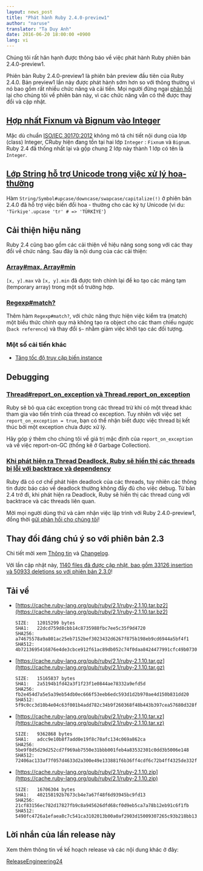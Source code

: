 ```yaml
---
layout: news_post
title: "Phát hành Ruby 2.4.0-preview1"
author: "naruse"
translator: "Tạ Duy Anh"
date: 2016-06-20 18:00:00 +0900
lang: vi
---
```


Chúng tôi rất hân hạnh được thông báo về việc phát hành Ruby phiên bản
2.4.0-preview1.

Phiên bản Ruby 2.4.0-preview1 là phiên bản preview đầu tiên của Ruby 2.4.0.
Bản preview1 lần này được phát hành sớm hơn so với thông thường vì nó bao gồm rất
nhiều chức năng và cải tiến. Mọi người đừng ngại
[phản hồi](https://bugs.ruby-lang.org/projects/ruby/wiki/HowToReport) lại cho
chúng tôi về phiên bản này, vì các chức năng vẫn có thể được thay đổi và cập nhật.

## [Hợp nhất Fixnum và Bignum vào Integer](https://bugs.ruby-lang.org/issues/12005)

Mặc dù chuẩn [ISO/IEC 30170:2012](http://www.iso.org/iso/iso_catalogue/catalogue_tc/catalogue_detail.htm?csnumber=59579) không mô tả chi tiết nội dung của lớp (class) Integer, CRuby
hiện đang tồn tại hai lớp `Integer` : `Fixnum` và `Bignum`. Ruby 2.4 đã thống
nhất lại và gộp chung 2 lớp này thành 1 lớp có tên là `Integer`.

## [Lớp String hỗ trợ Unicode trong việc xử lý hoa-thường](https://bugs.ruby-lang.org/issues/10085)

Hàm `String/Symbol#upcase/downcase/swapcase/capitalize(!)` ở phiên bản 2.4.0 đã
hỗ trợ việc biến đổi hoa - thường cho các ký tự Unicode
(vi du: `'Türkiye'.upcase 'tr' # => 'TÜRKİYE'`)

## Cải thiện hiệu năng

Ruby 2.4 cũng bao gồm các cải thiện về hiệu năng song song với các thay đổi
về chức năng. Sau đây là nội dung của các cải thiện:

### [Array#max, Array#min](https://bugs.ruby-lang.org/issues/12172)

`[x, y].max` và `[x, y].min` đã được tinh chỉnh lại để ko tạo các mảng
tạm (temporary array) trong một số  trường hợp.

### [Regexp#match?](https://bugs.ruby-lang.org/issues/8110)

Thêm hàm `Regexp#match?`, với chức năng thực hiện việc kiểm tra (match)
một biểu thức chính quy mà không tạo ra object cho các tham chiếu ngược
(`back reference`) và thay đổi `$~` nhằm giảm việc khởi tạo các đối tượng.

### Một số cải tiến khác

* [Tăng tốc độ truy cập biến instance](https://bugs.ruby-lang.org/issues/12274)

## Debugging

### [Thread#report_on_exception và Thread.report_on_exception](https://bugs.ruby-lang.org/issues/6647)

Ruby sẽ bỏ qua các exception trong các thread trừ khi có một thread khác tham
gia vào tiến trình của thread có exception. Tuy nhiên với việc
set `report_on_exception = true`, bạn có thể nhận biết được việc thread bị
kết thúc bởi một exception chưa  được xử lý.

Hãy góp ý thêm cho chúng tôi về giá trị mặc định của `report_on_exception`
và về việc report-on-GC (thống kê ở Garbage Collection).

### [Khi phát hiện ra Thread Deadlock, Ruby sẽ hiển thị các threads bị lỗi với backtrace và dependency](https://bugs.ruby-lang.org/issues/8214)

Ruby đã có cơ chế phát hiện deadlock của các threads, tuy nhiên các thông tin
được báo cáo về deadlock thường không đầy đủ cho việc debug. Từ bản 2.4 trở đi,
khi phát hiện ra Deadlock, Ruby sẽ hiển thị các thread cùng với backtrace
và các threads liên quan.

Mời mọi người dùng thử và cảm nhận việc lập trình với Ruby 2.4.0-preview1,
đồng thời [gửi phản hồi cho chúng tôi](https://bugs.ruby-lang.org/projects/ruby/wiki/HowToReport)!

## Thay đổi đáng chú ý so với phiên bản 2.3

Chi tiết mời xem [Thông tin](https://github.com/ruby/ruby/blob/v2_4_0_preview1/NEWS) và
[Changelog](https://github.com/ruby/ruby/blob/v2_4_0_preview1/ChangeLog).

Với lần cập nhật này, [1140 files đã được cập nhật, bao gồm 33126 insertion và 50933 deletions so với phiên bản 2.3.0](https://github.com/ruby/ruby/compare/v2_3_0...v2_4_0_preview1)!

## Tải về

* [https://cache.ruby-lang.org/pub/ruby/2.1/ruby-2.1.10.tar.bz2](https://cache.ruby-lang.org/pub/ruby/2.1/ruby-2.1.10.tar.bz2)

      SIZE:   12015299 bytes
      SHA1:   22dcd759d8cbb14c8735988fbc7ee5c35f9d4720
      SHA256: a74675578a9a801ac25eb7152bef3023432d6267f875b198eb9cd6944a5bf4f1
      SHA512: 4b7213695416876e4de3cbce912f61ac89db052c74f0daa8424477991cfc49b07300e960177ff576b634a97ee8afef3c5aded5d5806329dbd01d0ce7b42b9b63

* [https://cache.ruby-lang.org/pub/ruby/2.1/ruby-2.1.10.tar.gz](https://cache.ruby-lang.org/pub/ruby/2.1/ruby-2.1.10.tar.gz)

      SIZE:   15165837 bytes
      SHA1:   2a5194b1fd42a3f1f23f1e0844ae78332a9efd5d
      SHA256: fb2e454d7a5e5a39eb54db0ec666f53eeb6edc593d1d2b970ae4d150b831dd20
      SHA512: 5f9c0cc3d10b4e04c63f001b4add782c34b9f260368f48b443b397cea57680d328f7c28cbb2a9be4c2f5acd114bac07dacb100d57018fa4d2a1792fc03083418

* [https://cache.ruby-lang.org/pub/ruby/2.1/ruby-2.1.10.tar.xz](https://cache.ruby-lang.org/pub/ruby/2.1/ruby-2.1.10.tar.xz)

      SIZE:   9362868 bytes
      SHA1:   adcc9e10b8f7add0e19f8c70afc134c069a862ca
      SHA256: 5be9f8d5d29d252cd7f969ab7550e31bbb001feb4a83532301c0dd3b5006e148
      SHA512: 72406ac133af7f057d4633d2a300e49e133881f6b36ff4cdf6c72b4ff4325de332fc5a45c96ea407140a8bf09cdc307e13107c539196902e5b67b7d24cd72dc9

* [https://cache.ruby-lang.org/pub/ruby/2.1/ruby-2.1.10.zip](https://cache.ruby-lang.org/pub/ruby/2.1/ruby-2.1.10.zip)

      SIZE:   16706304 bytes
      SHA1:   402158192b7673cb4e7a67f48f6d93945bc9fd13
      SHA256: 21cf83156ec782d17827fb9c8a945626dfd68cf0d9eb5ca7a78b12eb91c6f1fb
      SHA512: 5490fc4726a1efaea8c7c541ca3102013b00a0af2903d15009307265c93b218bb13aab0007d279823c740a9b173d957ca79f2d8f25932f04763ec1aa18d164e8

## Lời nhắn của lần release này

Xem thêm thông tin về kế hoạch release và các nội dung khác ở đây:

[ReleaseEngineering24](https://bugs.ruby-lang.org/projects/ruby-trunk/wiki/ReleaseEngineering24)